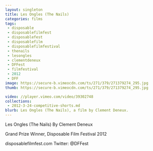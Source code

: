 ```yaml
---
layout: singleton
title: Les Ongles (The Nails)
categories: films
tags:
 - disposable
 - disposablefilmfest
 - disposablefest
 - disposablefilm
 - disposablefilmfestival
 - thenails
 - lesongles
 - clementdeneux
 - DFFest
 - filmfestival
 - 2012
 - DFF
image: https://secure-b.vimeocdn.com/ts/271/379/271379274_295.jpg
thumb: https://secure-b.vimeocdn.com/ts/271/379/271379274_295.jpg

video: //player.vimeo.com/video/39302748
collections:
 - 2012-3-24-competitive-shorts.md
blurb: Les Ongles (The Nails), a film by Clement Deneux.
---
```


Les Ongles (The Nails)
By Clement Deneux

Grand Prize Winner, Disposable Film Festival 2012

disposablefilmfest.com
Twitter: @DFFest